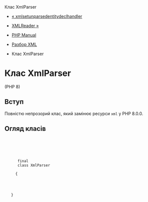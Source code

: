 Клас XmlParser

-   [« xmlsetunparsedentitydeclhandler](function.xml-set-unparsed-entity-decl-handler.html)
    
-   [XMLReader »](book.xmlreader.html)
    
-   [PHP Manual](index.html)
    
-   [Разбор XML](book.xml.html)
    
-   Клас XmlParser
    

# Клас XmlParser

(PHP 8)

## Вступ

Повністю непрозорий клас, який замінює ресурси `xml` у PHP 8.0.0.

## Огляд класів

```synopsis



    
     
      final
      class XmlParser
     
     {


    
    
   }
```